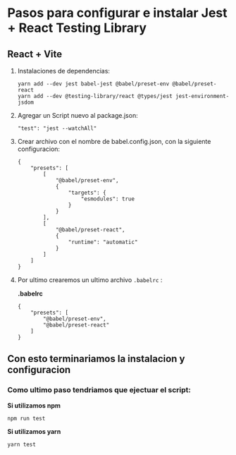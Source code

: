 # Pasos para configurar e instalar Jest + React Testing Library
## React + Vite

1. Instalaciones de dependencias:
    ```
    yarn add --dev jest babel-jest @babel/preset-env @babel/preset-react 
    yarn add --dev @testing-library/react @types/jest jest-environment-jsdom
    ```

2. Agregar un Script nuevo al package.json:
    ```
    "test": "jest --watchAll"
    ```

3. Crear archivo con el nombre de babel.config.json, con la siguiente configuracion:
    ```
    {
        "presets": [
            [
                "@babel/preset-env",
                {
                    "targets": {
                        "esmodules": true
                    }
                }
            ],
            [
                "@babel/preset-react",
                {
                    "runtime": "automatic"
                }
            ]
        ]
    }
    ```

4. Por ultimo crearemos un ultimo archivo  ```.babelrc``` :

    __.babelrc__
    ```
    {
        "presets": [
            "@babel/preset-env",
            "@babel/preset-react"
        ]
    }
    ```

## Con esto terminariamos la instalacion y configuracion
### Como ultimo paso tendriamos que ejectuar el script:

__Si utilizamos npm__
```
npm run test
```

__Si utilizamos yarn__
```
yarn test
```
